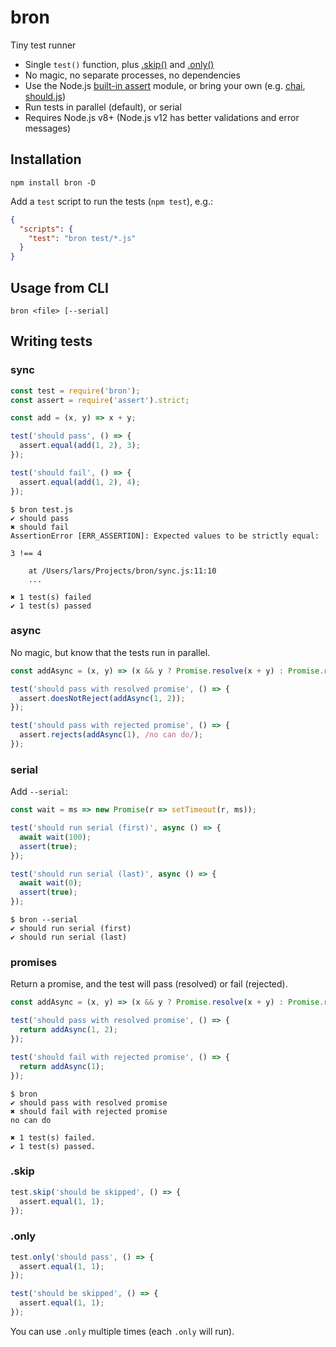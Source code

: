 # bron

Tiny test runner

- Single `test()` function, plus [.skip()](#skip) and [.only()](#only)
- No magic, no separate processes, no dependencies
- Use the Node.js [built-in assert](https://nodejs.org/api/assert.html) module, or bring your own (e.g. [chai](https://www.chaijs.com), [should.js](https://github.com/shouldjs/should.js))
- Run tests in parallel (default), or serial
- Requires Node.js v8+ (Node.js v12 has better validations and error messages)

## Installation

```
npm install bron -D
```

Add a `test` script to run the tests (`npm test`), e.g.:

```json
{
  "scripts": {
    "test": "bron test/*.js"
  }
}
```

## Usage from CLI

```
bron <file> [--serial]
```

## Writing tests

### sync

```js
const test = require('bron');
const assert = require('assert').strict;

const add = (x, y) => x + y;

test('should pass', () => {
  assert.equal(add(1, 2), 3);
});

test('should fail', () => {
  assert.equal(add(1, 2), 4);
});
```

```
$ bron test.js
✔ should pass
✖ should fail
AssertionError [ERR_ASSERTION]: Expected values to be strictly equal:

3 !== 4

    at /Users/lars/Projects/bron/sync.js:11:10
    ...

✖ 1 test(s) failed
✔ 1 test(s) passed
```

### async

No magic, but know that the tests run in parallel.

```js
const addAsync = (x, y) => (x && y ? Promise.resolve(x + y) : Promise.reject('no can do'));

test('should pass with resolved promise', () => {
  assert.doesNotReject(addAsync(1, 2));
});

test('should pass with rejected promise', () => {
  assert.rejects(addAsync(1), /no can do/);
});
```

### serial

Add `--serial`:

```js
const wait = ms => new Promise(r => setTimeout(r, ms));

test('should run serial (first)', async () => {
  await wait(100);
  assert(true);
});

test('should run serial (last)', async () => {
  await wait(0);
  assert(true);
});
```

```
$ bron --serial
✔ should run serial (first)
✔ should run serial (last)
```

### promises

Return a promise, and the test will pass (resolved) or fail (rejected).

```js
const addAsync = (x, y) => (x && y ? Promise.resolve(x + y) : Promise.reject('no can do'));

test('should pass with resolved promise', () => {
  return addAsync(1, 2);
});

test('should fail with rejected promise', () => {
  return addAsync(1);
});
```

```
$ bron
✔ should pass with resolved promise
✖ should fail with rejected promise
no can do

✖ 1 test(s) failed.
✔ 1 test(s) passed.
```

### .skip

```js
test.skip('should be skipped', () => {
  assert.equal(1, 1);
});
```

### .only

```js
test.only('should pass', () => {
  assert.equal(1, 1);
});

test('should be skipped', () => {
  assert.equal(1, 1);
});
```

You can use `.only` multiple times (each `.only` will run).
